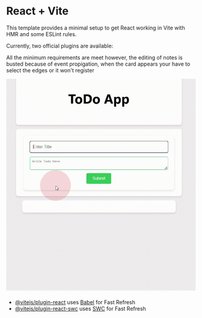 # React + Vite

This template provides a minimal setup to get React working in Vite with HMR and some ESLint rules.

Currently, two official plugins are available:


All the minimum requirements are meet however, the editing of notes is busted because of event propigation, when the card appears your have to select the edges or it won't register


![Video Example](./src/assets/vid.gif)


- [@vitejs/plugin-react](https://github.com/vitejs/vite-plugin-react/blob/main/packages/plugin-react/README.md) uses [Babel](https://babeljs.io/) for Fast Refresh
- [@vitejs/plugin-react-swc](https://github.com/vitejs/vite-plugin-react-swc) uses [SWC](https://swc.rs/) for Fast Refresh
